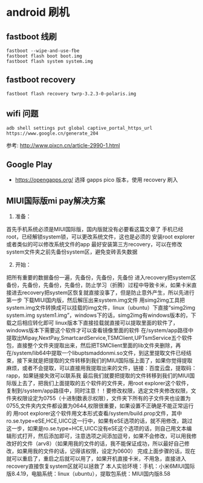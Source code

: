 # android 刷机

## fastboot 线刷

```
fastboot --wipe-and-use-fbe 
fastboot flash boot boot.img
fastboot flash system system.img
```

## fastboot recovery 

```
fastboot flash recovery twrp-3.2.3-0-polaris.img
```

## wifi 问题

```
adb shell settings put global captive_portal_https_url https://www.google.cn/generate_204 
```

参考: http://www.pixcn.cn/article-2990-1.html


## Google Play

* https://opengapps.org/ 选择 gapps pico 版本，使用 recovery 刷入

## MIUI国际版mi pay解决方案 

1. 准备：

首先手机系统必须是MIUI国际版，国内版就没有必要看这篇文章了
手机已经root，已经解锁system锁，可以更改系统文件，这也是必须的
安装root explorer或者类似的可以修改系统文件的app
最好安装第三方recovery，可以在修改system文件夹之前先备份system区，避免变砖丢失数据


2. 开始：

把所有重要的数据备份一遍，先备份，先备份，先备份
进入recovery把system区备份，先备份，先备份，先备份，防止学习（折腾）过程中导致卡米，如果卡米直接进去recovery把system区恢复就直接没事了，但是防止意外产生，所以先进行第一步
下载MIUI国内版，然后解压出来system.img文件
用simg2img工具把system.img文件转换成可以挂载的img文件，linux（ubuntu）下直接“simg2img system.img system1.img”，windows下的话，simg2img有windows版本的，下载之后相应转化即可
linux版本下直接挂载就直接可以提取里面的软件了，windows版本下需要这个软件才可以查看镜像里面的软件
在/system/app路径中提取出Mipay,NextPay,SmartcardService,TSMClient,UPTsmService五个软件包，直接整个文件夹提取出来，然后把TSMClient里面的lib文件夹删除，再在/system/lib64中提取一个libuptsmaddonmi.so文件，到这里提取文件已经结束，接下来就是把提取的文件转移到我们的MIUI国际版上面了，如果你觉得提取麻烦，或者不会提取，可以直接用我提取出来的文件，链接：百度云盘，提取码：rapp，如果链接失效可以联系我
最后我们就要把提取的文件转移到我们的MIUI国际版上去了，把我们上面提取的五个软件的文件夹，用root explorer这个软件，复制到/system/app路径中，同时注意！！要修改权限，选定文件夹修改权限，文件夹权限设定为0755（十进制数表示权限），文件夹下所有的子文件夹也设置为0755,文件夹内文件都设置为0644,权限很重要，如果设置不正确是不能正常运行的
用root explorer这个软件用文本形式查看/system/build.prop文件，其中ro.se.type=eSE,HCE,UICC这一行中，如果有eSE选项的话，就不用修改，跳过这一步，如果是ro.se.type=HCE,UICC没有eSE这个选项的话，则自己用文本编辑形式打开，然后添加即可，注意选项之间添加逗号，如果不会修改，可以用我修改好的文件（arv8）（如果用我的文件的话，我不能保证成功，所以最好自己修改，如果用我的文件的话，记得该权限，设定为0600）
完成上面步骤的话，现在就可以重启了，重启之后就可以用了，如果开机直接卡米，不用急，直接进入recovery直接恢复system区就可以拯救了
本人实验环境：手机：小米6MIUI国际版8.4.19，电脑系统：linux（ubuntu），提取包系统：MIUI国内版8.58

